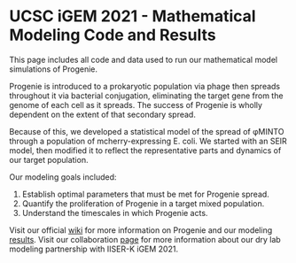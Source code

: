 # UCSC iGEM 2021 - Mathematical Modeling Code and Results

This page includes all code and data used to run our mathematical model simulations of Progenie.

Progenie is introduced to a prokaryotic population via phage then spreads throughout it via bacterial conjugation, eliminating the target gene from the genome of each cell as it spreads. The success of Progenie is wholly dependent on the extent of that secondary spread.

Because of this, we developed a statistical model of the spread of φMINTO through a population of mcherry-expressing E. coli. We started with an SEIR model, then modified it to reflect the representative parts and dynamics of our target population.

Our modeling goals included:
  1. Establish optimal parameters that must be met for Progenie spread.
  2. Quantify the proliferation of Progenie in a target mixed population.
  3. Understand the timescales in which Progenie acts.

Visit our official [wiki](https://2021.igem.org/Team:UCSC) for more information on Progenie and our modeling [results](https://2021.igem.org/Team:UCSC/Model).  Visit our collaboration [page](https://2021.igem.org/Team:UCSC/Partnership-Dry-Lab#drylab_start) for more information about our dry lab modeling partnership with IISER-K iGEM 2021.

